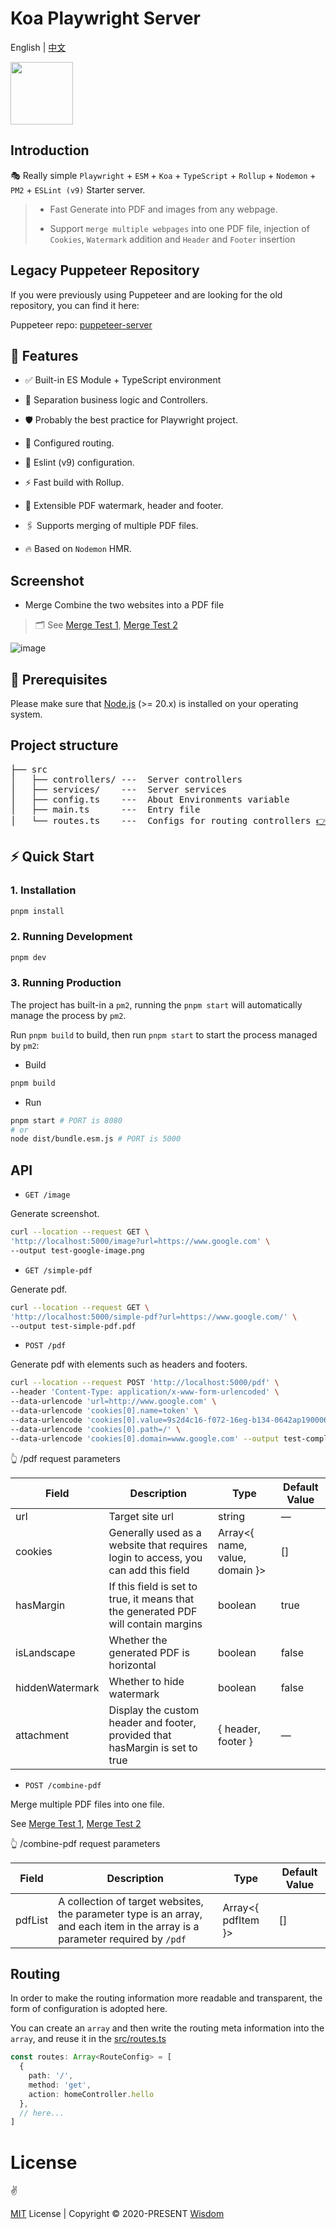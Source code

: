 # Koa Playwright Server

English | [中文](README.md)

<img src="https://github.com/pdsuwwz/koa-playwright-server/assets/19891724/51c09e15-93dc-495a-9fc8-b70eba22a560" height="100" align-right />


## Introduction

🎭 Really simple `Playwright` + `ESM` + `Koa` + `TypeScript` + `Rollup` + `Nodemon` + `PM2` + `ESLint (v9)` Starter server.

> * Fast Generate into PDF and images from any webpage.
>
> * Support `merge multiple webpages` into one PDF file, injection of `Cookies`, `Watermark` addition and `Header` and `Footer` insertion

## Legacy Puppeteer Repository

If you were previously using Puppeteer and are looking for the old repository, you can find it here:

Puppeteer repo: [puppeteer-server](https://github.com/pdsuwwz/puppeteer-server)


## 💎 Features

* ✅ Built-in ES Module + TypeScript environment

* 🎨 Separation business logic and Controllers.

* 🛡 Probably the best practice for Playwright project.

* 🧩 Configured routing.

* 🧺 Eslint (v9) configuration.

* ⚡ Fast build with Rollup.

* 🔌 Extensible PDF watermark, header and footer.

* 🖇️ Supports merging of multiple PDF files.

* 🔥 Based on `Nodemon` HMR.


## Screenshot

* Merge Combine the two websites into a PDF file
> 🗂️ See [Merge Test 1](__test__/axios-browser.html), [Merge Test 2](__test__/axios-node.js)


![image](https://user-images.githubusercontent.com/19891724/159743021-e1f9f528-d6d9-4d6b-b63f-4e71c6b72bdb.png)



## 🔖 Prerequisites

Please make sure that [Node.js](https://nodejs.org/) (>= 20.x) is installed on your operating system.

## Project structure

<pre>
├── src
│   ├── controllers/ ---  Server controllers
│   ├── services/    ---  Server services
│   ├── config.ts    ---  About Environments variable
│   ├── main.ts      ---  Entry file
│   └── routes.ts    ---  Configs for routing controllers <a href="#Routing">👉 Routing</a>
</pre>

## ⚡ Quick Start

### 1. Installation

```bash
pnpm install
```

### 2. Running Development

```bash
pnpm dev
```

### 3. Running Production

The project has built-in a `pm2`, running the `pnpm start` will automatically manage the process by `pm2`.

Run `pnpm build` to build, then run `pnpm start` to start the process managed by `pm2`:

* Build

```bash
pnpm build
```

* Run

```bash
pnpm start # PORT is 8080
# or
node dist/bundle.esm.js # PORT is 5000
```

## API

* `GET /image`

Generate screenshot.

```bash
curl --location --request GET \
'http://localhost:5000/image?url=https://www.google.com' \
--output test-google-image.png
```

* `GET /simple-pdf`

Generate pdf.

```bash
curl --location --request GET \
'http://localhost:5000/simple-pdf?url=https://www.google.com/' \
--output test-simple-pdf.pdf
```

* `POST /pdf`

Generate pdf with elements such as headers and footers.

```bash
curl --location --request POST 'http://localhost:5000/pdf' \
--header 'Content-Type: application/x-www-form-urlencoded' \
--data-urlencode 'url=http://www.google.com' \
--data-urlencode 'cookies[0].name=token' \
--data-urlencode 'cookies[0].value=9s2d4c16-f072-16eg-b134-0642ap190006' \
--data-urlencode 'cookies[0].path=/' \
--data-urlencode 'cookies[0].domain=www.google.com' --output test-complex-pdf.pdf
```

👆 /pdf request parameters

| Field | Description | Type | Default Value |
| -------- | -------- | -------- | -------- |
| url | Target site url | string | — |
| cookies | Generally used as a website that requires login to access, you can add this field | Array<{ name, value, domain }> | [] |
| hasMargin | If this field is set to true, it means that the generated PDF will contain margins | boolean | true |
| isLandscape | Whether the generated PDF is horizontal | boolean | false |
| hiddenWatermark | Whether to hide watermark | boolean | false |
| attachment | Display the custom header and footer, provided that hasMargin is set to true | { header, footer } | — |


* `POST /combine-pdf`

Merge multiple PDF files into one file.

See [Merge Test 1](__test__/axios-browser.html), [Merge Test 2](__test__/axios-node.js)

👆 /combine-pdf request parameters

| Field | Description | Type | Default Value |
| -------- | -------- | -------- | -------- |
| pdfList | A collection of target websites, the parameter type is an array, and each item in the array is a parameter required by `/pdf` | Array<{ pdfItem }> | [] |


## Routing

In order to make the routing information more readable and transparent, the form of configuration is adopted here.

You can create an `array` and then write the routing meta information into the `array`, and reuse it in the [src/routes.ts](src/routes.ts)

```ts
const routes: Array<RouteConfig> = [
  {
    path: '/',
    method: 'get',
    action: homeController.hello
  },
  // here...
]
```

# License

:v:

[MIT](./LICENSE) License | Copyright © 2020-PRESENT [Wisdom](https://github.com/pdsuwwz)
